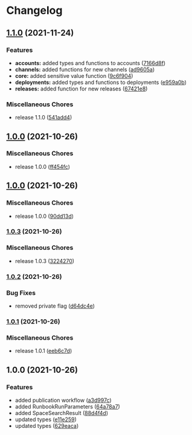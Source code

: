 # Changelog

## [1.1.0](https://www.github.com/OctopusDeploy/message-contracts.ts/compare/v1.0.0...v1.1.0) (2021-11-24)


### Features

* **accounts:** added types and functions to accounts ([7166d8f](https://www.github.com/OctopusDeploy/message-contracts.ts/commit/7166d8f48696bf1cfcf249773dd41a28b8c05c3a))
* **channels:** added functions for new channels ([ad9605a](https://www.github.com/OctopusDeploy/message-contracts.ts/commit/ad9605a568bc90583ef9ed3617d5833344ed000b))
* **core:** added sensitive value function ([9c6f904](https://www.github.com/OctopusDeploy/message-contracts.ts/commit/9c6f9043eaee87022e54ddb48d7e4339ecfd66fe))
* **deployments:** added types and functions to deployments ([e959a0b](https://www.github.com/OctopusDeploy/message-contracts.ts/commit/e959a0b1449fee2cd00f65135d2a79857b7416d3))
* **releases:** added function for new releases ([67421e8](https://www.github.com/OctopusDeploy/message-contracts.ts/commit/67421e8fe692318f378f10846c4b802d7feaa247))


### Miscellaneous Chores

* release 1.1.0 ([541add4](https://www.github.com/OctopusDeploy/message-contracts.ts/commit/541add4dee659ad20ba8f009a8c9f410885355b2))

## [1.0.0](https://www.github.com/OctopusDeploy/message-contracts.ts/compare/v1.0.0...v1.0.0) (2021-10-26)


### Miscellaneous Chores

* release 1.0.0 ([ff454fc](https://www.github.com/OctopusDeploy/message-contracts.ts/commit/ff454fcaa6f12d61a64f8c7029abffe8bfabe97f))

## [1.0.0](https://www.github.com/OctopusDeploy/message-contracts.ts/compare/v1.0.3...v1.0.0) (2021-10-26)


### Miscellaneous Chores

* release 1.0.0 ([90dd13d](https://www.github.com/OctopusDeploy/message-contracts.ts/commit/90dd13dcd24a715474fbde46ced989b2bba7ac4d))

### [1.0.3](https://www.github.com/OctopusDeploy/message-contracts.ts/compare/v1.0.2...v1.0.3) (2021-10-26)


### Miscellaneous Chores

* release 1.0.3 ([3224270](https://www.github.com/OctopusDeploy/message-contracts.ts/commit/3224270c06366428c50e8552c90cb9f3f4f2f80e))

### [1.0.2](https://www.github.com/OctopusDeploy/message-contracts.ts/compare/v1.0.1...v1.0.2) (2021-10-26)


### Bug Fixes

* removed private flag ([d64dc4e](https://www.github.com/OctopusDeploy/message-contracts.ts/commit/d64dc4e1db27ae29775d5fe33aa4eca33f00a114))

### [1.0.1](https://www.github.com/OctopusDeploy/message-contracts.ts/compare/v1.0.0...v1.0.1) (2021-10-26)


### Miscellaneous Chores

* release 1.0.1 ([eeb6c7d](https://www.github.com/OctopusDeploy/message-contracts.ts/commit/eeb6c7dcf515da3745d49de4d362b39d6ab20b2d))

## 1.0.0 (2021-10-26)


### Features

* added publication workflow ([a3d997c](https://www.github.com/OctopusDeploy/message-contracts.ts/commit/a3d997ccc7411442daf1f86d29df96d0f9c14d44))
* added RunbookRunParameters ([64a78a7](https://www.github.com/OctopusDeploy/message-contracts.ts/commit/64a78a7722602f655236867c73c7a55c11ff698c))
* added SpaceSearchResult ([88d4f4d](https://www.github.com/OctopusDeploy/message-contracts.ts/commit/88d4f4dab0fe8bc215d64232298e521ef3380c62))
* updated types ([e11e259](https://www.github.com/OctopusDeploy/message-contracts.ts/commit/e11e25936530da019ee5d3025264a90d56c4c436))
* updated types ([629eaca](https://www.github.com/OctopusDeploy/message-contracts.ts/commit/629eacabcdf6816893c970db58831b85a3c0a807))
